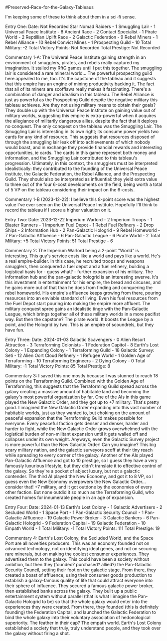 #Preserved-Race-for-the-Galaxy-Tableaus

I'm keeping some of these to think about them in a sci-fi sense.

Entry One:
Date:  Not Recorded
Star Nomad Raiders - 1
Smuggling Lair - 1
Universal Peace Institute - 8
Ancient Race - 2
Contact Specialist - 1
Pirate World - 2
Reptillian Uplift Race - 2
Galactic Federation - 9
Rebel Miners - 1
Rebel Alliance - 10
Rebel Convict Mines - 1
Prospecting Guild - 10
Total Military:  -2
Total Victory Points:  Not Recorded
Total Prestige:  Not Recorded

Commentary 1-A:
The Univeral Peace Institute gaining strength in an environment of smugglers, pirates, and rebels really captured my imagination.  It stalled my RftG games until I put this together.  The smuggling lair is considered a rare mineral world...  The powerful prospecting guild here appealed to me, too.  It's the capstone of the tableau and it suggests that this empire has an engine of mining productivity backing it.  The fact that all of its miners are scofflaws really makes it fascinating.  There's a combination of danger and idealism in this tableau.  The Rebel Alliance is just as powerful as the Prospecting Guild despite the negative military this tableau achieves.  Are they not using military means to obtain their goals?  They double up with the Universal Peace Institute on gaining value out of military worlds, suggesting this empire is extra-powerful when it acquires the allegiance of militarily dangerous allies, despite the fact that it deploys no conquest.  The only conquest on the tableau was the Smuggling Lair.  The Smuggling Lair is interesting in its own right; its consume power yields two cards for any kind of resource.  This suggests that resources disposed of through the smuggling lair leak off into achievements of which nobody would boast, and in exchange they provide financial rewards and interesting opportunities, ie cards.  The cards in this game represent both money and information, and the Smuggling Lair contributed to this tableau's progression.  Ultimately, in this context, the smugglers must be interpreted idealistically: they contributed to the founding of the Universal Peace Institute, the Galactic Federation, the Rebel Alliance, and the Prospecting Guild.  They should also be interpreted as influential: they yield extra value to three out of the four 6-cost developments on the field, being worth a total of 5 VP on the tableau considering their impact on the 6-costs.

Commentary 1-B (2023-12-22):
I believe this 8-point score was the highest value I've ever seen on the Universal Peace Institute.  Hopefully I'll think to record the tableau if I score a higher valuation on it.

Entry Two:
Date:  2023-12-22
Imperium Warlord - 2
Imperium Troops - 1
Blaster Runners - 1
Imperium Fuel Depot - 1
Rebel Fuel Refinery - 2
Drop Ships - 2
Information Hub - 2
Pan-Galactic Hologrid - 9
Rebel Homeworld - 7
Pan-Galactic Affluence - 6
Pan-Galactic League - 6
Pirate World - 2
Total Military:  +5
Total Victory Points:  51
Total Prestige - 6

Commentary 2:
The Imperium Warlord being a 2-point "World" is interesting.  This guy's service costs like a world and pays like a world.  He's a real empire-builder.  In this case, he recruited troops and weapons smugglers, then conquered a fuel depot and a fuel refinery, building a logistical basis for - guess what? - further expansion of his military.  The information hub and the pan-galactic hologrid is an interesting swerve.  It's this investment in entertainment for his empire, the bread and circuses, and he gains more out of that than he does from finding and conquering the rebel homeworld.  His empire's affluence keeps growing from there, pouring resources into an enviable standard of living.  Even his fuel resources from the Fuel Depot start pouring into making the empire more affluent.  The military conquest spree gains an idealistic tinge with the Pan-Galactic League, which brings together all of these military worlds in a more pacifist way.  But then the capstone?  The pirate world.  It boosts the League by a point, and the Hologrid by two.  This is an empire of scoundrels, but they have fun.

Entry Three:
Date:  2024-01-03
Galactic Scavengers - 0
Alien Resort Attraction - 3
Terraforming Colonists - 1
Federation Capitol - 8
Earth's Lost Colony - 1
Expanding Colony - 1
Terraforming Guild - 18
Galactic Survey: Seti - 12
Alien Oort Cloud Refinery - 1
Refugee World - 1
Golden Age of Terraforming - 10
Terraforming Engineers - 2
Dying Colony - 0
Total Military:  -1
Total Victory Points:  85
Total Prestige:  8

Commentary 3:
I saved this one mostly because I was stunned to reach 18 points on the Terraforming Guild.  Combined with the Golden Age of Terraforming, this suggests that the Terraforming Guild spread across the galaxy creating a massive amount of habitable land and becoming the galaxy's most powerful organization by far.  One of the AIs in this game played the New Galactic Order, and they got up to +7 military.  That's pretty good.  I imagined the New Galactic Order expanding into this vast number of habitable worlds, just as they wanted to, but choking on the amount of peaceful expansion that the Terraforming Guild makes possible for everyone.  Every peaceful faction gets denser and denser, harder and harder to fight, while the New Galactic Order grows overwhelmed with the logistical burden of non-militant expansion until it gets walled off and collapses under its own weight.  Anyways, even the Galactic Survey project is more powerful than the New Galactic Order!  Can you imagine?  This big scary military nation, and the galactic surveyors scoff at their tiny reach while spreading to every corner of the galaxy.  Another of the AIs played Pan-Galactic Affluence and got to 10 prestige, so I guess they have a very famously luxurious lifestyle, but they didn't translate it to effective control of the galaxy.  So they're a pocket of abject luxury, but not a galactic contender.  The third AI played the New Economy, and got it to 8 VP, so I guess even the New Economy overpowers the New Galactic Order... consider that!  +7 military, and it got outdone by the economies of every other faction.  But none outdid it so much as the Terraforming Guild, who created homes for innumerable people in an age of expansion.

Entry Four:
Date:  2024-01-13
Earth's Lost Colony - 1
Galactic Advertisers - 2
Secluded World - 1
Space Port - 1
Pan-Galactic Security Council - 1
Pan-Galactic Affluence - 19
Galactic Power Broker - 3
Galactic Bankers - 6
Pan-Galactic Hologrid - 9
Federation Capital - 19
Galactic Federation - 10
Empath World - 1
Total Military: -1
Total Victory Points: 111
Total Prestige: 19

Commentary 4:
Earth's Lost Colony, the Secluded World, and the Space Port are all novelties producers.  This was an economy founded not on advanced technology, not on identifying ideal genes, and not on securing rare minerals, but on making the coolest consumer experiences.  They advertised them to the galaxy.  This could have been a society without ambition, but then they (founded? purchased? allied?) the Pan-Galactic Security Council, setting their foot on the galactic stage.  From there, they created a boast of affluence, using their consumer goods production to establish a galaxy-famous quality of life that could attract everyone into their sphere of influence.  They secured a famous galactic power broker, then established banks across the galaxy.  They built up a public entertainment system without parallel (that is what I imagine the Pan-Galactic Hologrid to be) so that the whole galaxy would enter into the experiences they were created.  From there, they founded (this is definitely founding) the Federation Capital, and launched the Galactic Federation to bind the whole galaxy into their voluntary association of hedonological superiority.  The feather in their cap?  The empath world.  Earth's Lost Colony established a society that truly, truly understand people, and they took over the galaxy without firing a shot.